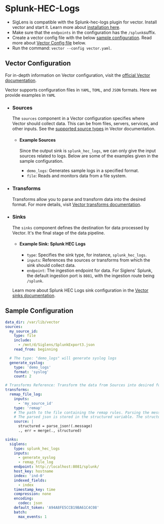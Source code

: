 # Splunk-HEC-Logs

- SigLens is compatible with the Splunk-hec-logs plugin for vector. Install vector and start it. Learn more about [installation here](./vector-install).
- Make sure that the `endpoints` in the configuration has the `/splunk`suffix.
- Create a vector config file with the below [sample configuration](#sample-configuration). Read more about [Vector Config file](#vector-configuration) below.
- Run the command: `vector --config vector.yaml`.

## Vector Configuration

For in-depth information on Vector configuration, visit the [official Vector documentation](https://vector.dev/docs/reference/configuration/).

Vector supports configuration files in `YAML`, `TOML`, and `JSON` formats. Here we provide examples in `YAML`

- ### Sources

  The `sources` component in a Vector configuration specifies where Vector should collect data. This can be from files, servers, services, and other inputs. See the [supported source types](https://vector.dev/docs/reference/configuration/sources/) in Vector documentation.

  - #### Example Sources

    Since the output sink is `splunk_hec_logs`, we can only give the input sources related to logs. Below are some of the examples given in the sample configuration.

    - `demo_logs`: Generates sample logs in a specified format.
    - `file`: Reads and monitors data from a file system.

- ### Transforms

  Transforms allow you to parse and transform data into the desired format. For more details, visit [Vector transforms documentation](https://vector.dev/docs/reference/configuration/transforms/).

- ### Sinks

  The `sinks` component defines the destination for data processed by Vector. It's the final stage of the data pipeline.

  - #### Example Sink: Splunk HEC Logs

    - `type`: Specifies the sink type, for instance, `splunk_hec_logs`.
    - `inputs`: References the sources or transforms from which the sink should collect data.
    - `endpoint`: The ingestion endpoint for data. For Siglens' Splunk, the default ingestion port is `8081`, with the ingestion route being `/splunk`.

  Learn more about Splunk HEC Logs sink configuration in the [Vector sinks documentation](https://vector.dev/docs/reference/configuration/sinks/splunk_hec_logs/).

## Sample Configuration

```yaml
data_dir: /var/lib/vector
sources:
  my_source_id:
    type: file
    include:
      - /mnt/d/Siglens/SplunkExport3.json
    read_from: beginning

  # The type: "demo_logs" will generate syslog logs
  generate_syslog:
    type: 'demo_logs'
    format: 'syslog'
    count: 2

# Transforms Reference: Transform the data from Sources into desired format
transforms:
  remap_file_log:
    inputs:
      - 'my_source_id'
    type: 'remap'
    # The path to the file containing the remap rules. Parsing the message which is the data read from the file.
    # The parsed json is stored in the structured variable. The structured variable is merged with the other data/fields.
    source: |
      structured = parse_json!(.message)
      ., err = merge(., structured)

sinks:
  siglens:
    type: splunk_hec_logs
    inputs:
      - generate_syslog
      - remap_file_log
    endpoint: http://localhost:8081/splunk/
    host_key: hostname
    index: 'ind-0'
    indexed_fields:
      - index
    timestamp_key: time
    compression: none
    encoding:
      codec: json
    default_token: 'A94A8FE5CCB19BA61C4C08'
    batch:
      max_events: 1
```

